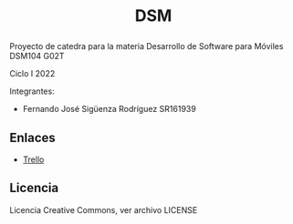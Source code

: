 # <p align="center">DSM</p>

Proyecto de catedra para la materia Desarrollo de Software para Móviles DSM104 G02T


Ciclo I 2022

Integrantes:
 - Fernando José Sigüenza Rodríguez SR161939
 

## Enlaces
- [Trello](https://trello.com/dsm241/home)

## Licencia
Licencia Creative Commons, ver archivo LICENSE
